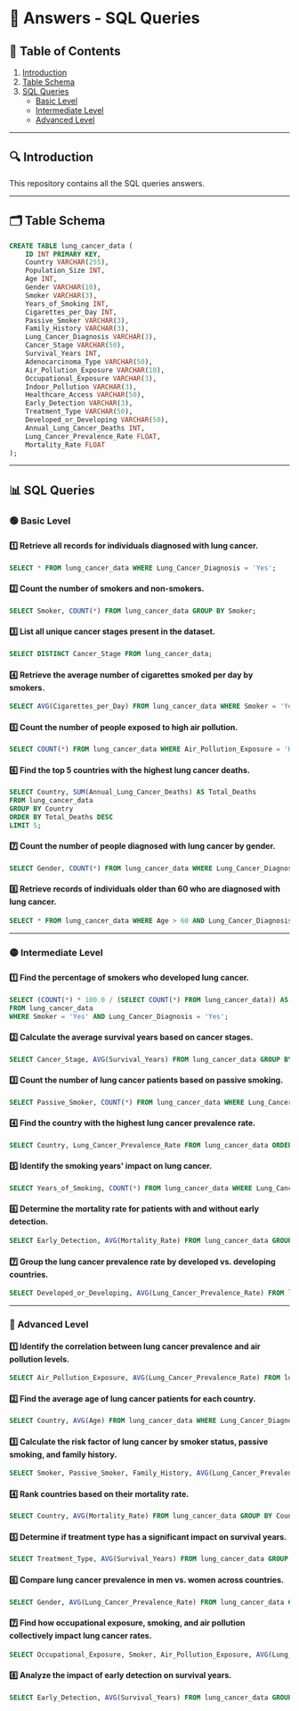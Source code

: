 # 📌 Answers - SQL Queries

## 📖 Table of Contents
1. [Introduction](#introduction)
2. [Table Schema](#table-schema)
3. [SQL Queries](#sql-queries)
   - [Basic Level](#basic-level)
   - [Intermediate Level](#intermediate-level)
   - [Advanced Level](#advanced-level)

---

## 🔍 Introduction
This repository contains all the SQL queries answers.

---

## 🗂 Table Schema
```sql
CREATE TABLE lung_cancer_data (
    ID INT PRIMARY KEY,
    Country VARCHAR(255),
    Population_Size INT,
    Age INT,
    Gender VARCHAR(10),
    Smoker VARCHAR(3),
    Years_of_Smoking INT,
    Cigarettes_per_Day INT,
    Passive_Smoker VARCHAR(3),
    Family_History VARCHAR(3),
    Lung_Cancer_Diagnosis VARCHAR(3),
    Cancer_Stage VARCHAR(50),
    Survival_Years INT,
    Adenocarcinoma_Type VARCHAR(50),
    Air_Pollution_Exposure VARCHAR(10),
    Occupational_Exposure VARCHAR(3),
    Indoor_Pollution VARCHAR(3),
    Healthcare_Access VARCHAR(50),
    Early_Detection VARCHAR(3),
    Treatment_Type VARCHAR(50),
    Developed_or_Developing VARCHAR(50),
    Annual_Lung_Cancer_Deaths INT,
    Lung_Cancer_Prevalence_Rate FLOAT,
    Mortality_Rate FLOAT
);
```

---

## 📊 SQL Queries

### 🟢 Basic Level

#### 1️⃣ Retrieve all records for individuals diagnosed with lung cancer.
```sql
SELECT * FROM lung_cancer_data WHERE Lung_Cancer_Diagnosis = 'Yes';
```

#### 2️⃣ Count the number of smokers and non-smokers.
```sql
SELECT Smoker, COUNT(*) FROM lung_cancer_data GROUP BY Smoker;
```

#### 3️⃣ List all unique cancer stages present in the dataset.
```sql
SELECT DISTINCT Cancer_Stage FROM lung_cancer_data;
```

#### 4️⃣ Retrieve the average number of cigarettes smoked per day by smokers.
```sql
SELECT AVG(Cigarettes_per_Day) FROM lung_cancer_data WHERE Smoker = 'Yes';
```

#### 5️⃣ Count the number of people exposed to high air pollution.
```sql
SELECT COUNT(*) FROM lung_cancer_data WHERE Air_Pollution_Exposure = 'High';
```

#### 6️⃣ Find the top 5 countries with the highest lung cancer deaths.
```sql
SELECT Country, SUM(Annual_Lung_Cancer_Deaths) AS Total_Deaths
FROM lung_cancer_data
GROUP BY Country
ORDER BY Total_Deaths DESC
LIMIT 5;
```

#### 7️⃣ Count the number of people diagnosed with lung cancer by gender.
```sql
SELECT Gender, COUNT(*) FROM lung_cancer_data WHERE Lung_Cancer_Diagnosis = 'Yes' GROUP BY Gender;
```

#### 8️⃣ Retrieve records of individuals older than 60 who are diagnosed with lung cancer.
```sql
SELECT * FROM lung_cancer_data WHERE Age > 60 AND Lung_Cancer_Diagnosis = 'Yes';
```

---

### 🟡 Intermediate Level

#### 1️⃣ Find the percentage of smokers who developed lung cancer.
```sql
SELECT (COUNT(*) * 100.0 / (SELECT COUNT(*) FROM lung_cancer_data)) AS Percentage_Smokers_With_Lung_Cancer
FROM lung_cancer_data
WHERE Smoker = 'Yes' AND Lung_Cancer_Diagnosis = 'Yes';
```

#### 2️⃣ Calculate the average survival years based on cancer stages.
```sql
SELECT Cancer_Stage, AVG(Survival_Years) FROM lung_cancer_data GROUP BY Cancer_Stage;
```

#### 3️⃣ Count the number of lung cancer patients based on passive smoking.
```sql
SELECT Passive_Smoker, COUNT(*) FROM lung_cancer_data WHERE Lung_Cancer_Diagnosis = 'Yes' GROUP BY Passive_Smoker;
```

#### 4️⃣ Find the country with the highest lung cancer prevalence rate.
```sql
SELECT Country, Lung_Cancer_Prevalence_Rate FROM lung_cancer_data ORDER BY Lung_Cancer_Prevalence_Rate DESC LIMIT 1;
```

#### 5️⃣ Identify the smoking years' impact on lung cancer.
```sql
SELECT Years_of_Smoking, COUNT(*) FROM lung_cancer_data WHERE Lung_Cancer_Diagnosis = 'Yes' GROUP BY Years_of_Smoking ORDER BY COUNT(*) DESC;
```

#### 6️⃣ Determine the mortality rate for patients with and without early detection.
```sql
SELECT Early_Detection, AVG(Mortality_Rate) FROM lung_cancer_data GROUP BY Early_Detection;
```

#### 7️⃣ Group the lung cancer prevalence rate by developed vs. developing countries.
```sql
SELECT Developed_or_Developing, AVG(Lung_Cancer_Prevalence_Rate) FROM lung_cancer_data GROUP BY Developed_or_Developing;
```

---

### 🔴 Advanced Level

#### 1️⃣ Identify the correlation between lung cancer prevalence and air pollution levels.
```sql
SELECT Air_Pollution_Exposure, AVG(Lung_Cancer_Prevalence_Rate) FROM lung_cancer_data GROUP BY Air_Pollution_Exposure;
```

#### 2️⃣ Find the average age of lung cancer patients for each country.
```sql
SELECT Country, AVG(Age) FROM lung_cancer_data WHERE Lung_Cancer_Diagnosis = 'Yes' GROUP BY Country;
```

#### 3️⃣ Calculate the risk factor of lung cancer by smoker status, passive smoking, and family history.
```sql
SELECT Smoker, Passive_Smoker, Family_History, AVG(Lung_Cancer_Prevalence_Rate) AS Risk_Factor FROM lung_cancer_data GROUP BY Smoker, Passive_Smoker, Family_History;
```

#### 4️⃣ Rank countries based on their mortality rate.
```sql
SELECT Country, AVG(Mortality_Rate) FROM lung_cancer_data GROUP BY Country ORDER BY AVG(Mortality_Rate) DESC;
```

#### 5️⃣ Determine if treatment type has a significant impact on survival years.
```sql
SELECT Treatment_Type, AVG(Survival_Years) FROM lung_cancer_data GROUP BY Treatment_Type;
```

#### 6️⃣ Compare lung cancer prevalence in men vs. women across countries.
```sql
SELECT Gender, AVG(Lung_Cancer_Prevalence_Rate) FROM lung_cancer_data GROUP BY Gender;
```

#### 7️⃣ Find how occupational exposure, smoking, and air pollution collectively impact lung cancer rates.
```sql
SELECT Occupational_Exposure, Smoker, Air_Pollution_Exposure, AVG(Lung_Cancer_Prevalence_Rate) FROM lung_cancer_data GROUP BY Occupational_Exposure, Smoker, Air_Pollution_Exposure;
```

#### 8️⃣ Analyze the impact of early detection on survival years.
```sql
SELECT Early_Detection, AVG(Survival_Years) FROM lung_cancer_data GROUP BY Early_Detection;
```